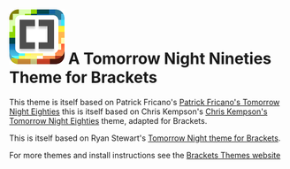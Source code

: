 ![Brackets Themes](https://github.com/Brackets-Themes/TomorrowNight/blob/master/bracket-themes-icon-100x99.png)
A Tomorrow Night Nineties Theme for Brackets
=========

This theme is itself based on Patrick Fricano's [Patrick Fricano's Tomorrow Night Eighties](https://github.com/patrickfatrick/TomorrowNightEighties) this is itself based on Chris Kempson's [Chris Kempson's Tomorrow Night Eighties](https://github.com/chriskempson/tomorrow-theme) theme, adapted for Brackets.

This is itself based on Ryan Stewart's [Tomorrow Night theme for Brackets](https://github.com/Brackets-Themes/TomorrowNight). 

For more themes and install instructions see the [Brackets Themes website](http://brackets-themes.github.io/)